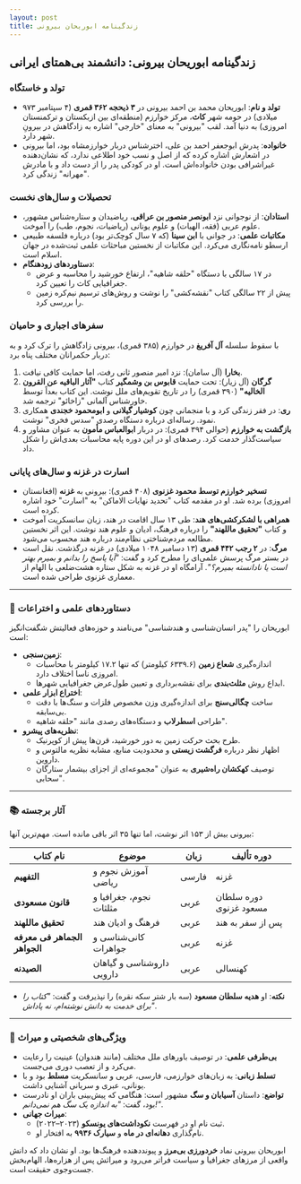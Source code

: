 ```yaml
---
layout: post
title: زندگینامه ابوریحان بیرونی
---
```


## زندگینامه ابوریحان بیرونی: دانشمند بی‌همتای ایرانی

### تولد و خاستگاه
- **تولد و نام**: ابوریحان محمد بن احمد بیرونی در **۳ ذیحجه ۳۶۲ قمری** (۴ سپتامبر ۹۷۳ میلادی) در حومه شهر **کاث**، مرکز خوارزم (منطقه‌ای بین ازبکستان و ترکمنستان امروزی) به دنیا آمد. لقب "بیرونی" به معنای "خارجی" اشاره به زادگاهش در بیرونِ شهر دارد.  
- **خانواده**: پدرش ابوجعفر احمد بن علی، اخترشناس دربار خوارزمشاه بود، اما بیرونی در اشعارش اشاره کرده که از اصل و نسب خود اطلاعی ندارد، که نشان‌دهنده غیراشرافی بودن خانواده‌اش است. او در کودکی پدر را از دست داد و با مادرش "مهرانه" زندگی کرد.

### تحصیلات و سال‌های نخست
- **استادان**: از نوجوانی نزد **ابونصر منصور بن عراقی**، ریاضیدان و ستاره‌شناس مشهور، علوم عربی (فقه، الهیات) و علوم یونانی (ریاضیات، نجوم، طب) را آموخت.  
- **مکاتبات علمی**: در جوانی با **ابن سینا** (که ۷ سال کوچک‌تر بود) درباره فلسفه طبیعی ارسطو نامه‌نگاری می‌کرد. این مکاتبات از نخستین مباحثات علمی ثبت‌شده در جهان اسلام است.  
- **دستاوردهای زودهنگام**:  
  - در ۱۷ سالگی با دستگاه "حلقه شاهیه"، ارتفاع خورشید را محاسبه و عرض جغرافیایی کاث را تعیین کرد.  
  - پیش از ۲۲ سالگی کتاب "نقشه‌کشی" را نوشت و روش‌های ترسیم نیم‌کره زمین را بررسی کرد.

### سفرهای اجباری و حامیان
با سقوط سلسله **آل آفریغ** در خوارزم (۳۸۵ قمری)، بیرونی زادگاهش را ترک کرد و به دربار حکمرانان مختلف پناه برد:  
1. **بخارا** (آل سامان): نزد امیر منصور ثانی رفت، اما حمایت کافی نیافت.  
2. **گرگان** (آل زیار): تحت حمایت **قابوس بن وشمگیر** کتاب **"آثار الباقیه عن القرون الخالیه"** (۳۹۰ قمری) را در تاریخ تقویم‌های ملل نوشت. این کتاب بعداً توسط خاورشناس آلمانی "زاخائو" ترجمه شد.  
3. **ری**: در فقر زندگی کرد و با منجمانی چون **کوشیار گیلانی** و **ابومحمود خجندی** همکاری نمود. رساله‌ای درباره دستگاه رصدی "سدس فخری" نوشت.  
4. **بازگشت به خوارزم** (حوالی ۳۹۴ قمری): در دربار **ابوالعباس مأمون** به عنوان مشاور و سیاست‌گذار خدمت کرد. رصدهای او در این دوره پایه محاسبات بعدی‌اش را شکل داد.

### اسارت در غزنه و سال‌های پایانی
- **تسخیر خوارزم توسط محمود غزنوی** (۴۰۸ قمری): بیرونی به **غزنه** (افغانستان امروزی) برده شد. او در مقدمه کتاب "تحدید نهایات الاماکن" به "اسارت" خود اشاره کرده است.  
- **همراهی با لشکرکشی‌های هند**: طی ۱۳ سال اقامت در هند، زبان سانسکریت آموخت و کتاب **"تحقیق ماللهند"** را درباره فرهنگ، ادیان و علوم هند نوشت. این اثر نخستین مطالعه مردم‌شناختی نظام‌مند درباره هند محسوب می‌شود.  
- **مرگ**: در **۲ رجب ۴۴۲ قمری** (۱۳ دسامبر ۱۰۴۸ میلادی) در غزنه درگذشت. نقل است در بستر مرگ پرسش علمی‌ای را مطرح کرد و گفت: *"آیا پاسخ را بدانم و بمیرم بهتر است یا نادانسته بمیرم؟"*. آرامگاه او در غزنه به شکل ستاره هشت‌ضلعی با الهام از معماری غزنوی طراحی شده است.

---

### 🔬 دستاوردهای علمی و اختراعات
ابوریحان را "پدر انسان‌شناسی و هندشناسی" می‌نامند و حوزه‌های فعالیتش شگفت‌انگیز است:

- **زمین‌سنجی**:  
  - اندازه‌گیری **شعاع زمین** (۶۳۳۹.۶ کیلومتر) که تنها ۱۷.۲ کیلومتر با محاسبات امروزی ناسا اختلاف دارد.  
  - ابداع روش **مثلث‌بندی** برای نقشه‌برداری و تعیین طول‌عرض جغرافیایی شهرها.  
- **اختراع ابزار علمی**:  
  - ساخت **چگالی‌سنج** برای اندازه‌گیری وزن مخصوص فلزات و سنگ‌ها با دقت بی‌سابقه.  
  - طراحی **اسطرلاب** و دستگاه‌های رصدی مانند "حلقه شاهیه".  
- **نظریه‌های پیشرو**:  
  - طرح بحث حرکت زمین به دور خورشید، قرن‌ها پیش از کوپرنیک.  
  - اظهار نظر درباره **فرگشت زیستی** و محدودیت منابع، مشابه نظریه مالتوس و داروین.  
  - توصیف **کهکشان راه‌شیری** به عنوان "مجموعه‌ای از اجزای بیشمار ستارگان سحابی".  

---

### 📚 آثار برجسته
بیرونی بیش از ۱۵۳ اثر نوشت، اما تنها ۳۵ اثر باقی مانده است. مهم‌ترین آنها:

| نام کتاب | موضوع | زبان | دوره تألیف |
|----------|-------|------|------------|
| **التفهیم** | آموزش نجوم و ریاضی | فارسی | غزنه |
| **قانون مسعودی** | نجوم، جغرافیا و مثلثات | عربی | دوره سلطان مسعود غزنوی |
| **تحقیق ماللهند** | فرهنگ و ادیان هند | عربی | پس از سفر به هند |
| **الجماهر فی معرفه الجواهر** | کانی‌شناسی و جواهرات | عربی | غزنه |
| **الصیدنه** | داروشناسی و گیاهان دارویی | عربی | کهنسالی |

- **نکته**: او **هدیه سلطان مسعود** (سه بار شتر سکه نقره) را نپذیرفت و گفت: *"کتاب را برای خدمت به دانش نوشته‌ام، نه پاداش"*.

---

### 🌟 ویژگی‌های شخصیتی و میراث
- **بی‌طرفی علمی**: در توصیف باورهای ملل مختلف (مانند هندوان) عینیت را رعایت می‌کرد و از تعصب دوری می‌جست.  
- **تسلط زبانی**: به زبان‌های خوارزمی، فارسی، عربی و سانسکریت **مسلط** بود و با یونانی، عبری و سریانی آشنایی داشت.  
- **تواضع**: داستان **آسیابان و سگ** مشهور است: هنگامی که پیش‌بینی باران او نادرست بود، گفت: *"به اندازه یک سگ هم نمی‌دانم!"*.  
- **میراث جهانی**:  
  - ثبت نام او در فهرست **نکوداشت‌های یونسکو** (۲۰۲۳–۲۰۲۲).  
  - نام‌گذاری **دهانه‌ای در ماه** و **سیارک ۹۹۳۶** به افتخار او.  

ابوریحان بیرونی نماد **خردورزی بی‌مرز** و پیونددهنده فرهنگ‌ها بود. او نشان داد که دانش واقعی از مرزهای جغرافیا و سیاست فراتر می‌رود و میراثش پس از هزاره‌ها، الهام‌بخش جست‌وجوی حقیقت است.
